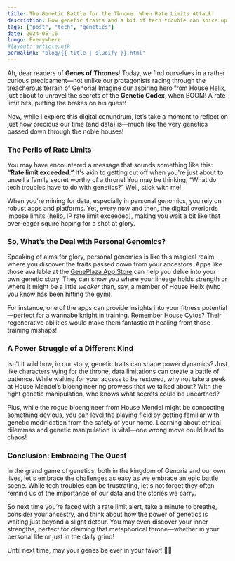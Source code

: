 ```yaml
---
title: The Genetic Battle for the Throne: When Rate Limits Attack!
description: How genetic traits and a bit of tech trouble can spice up our story.
tags: ["post", "tech", "genetics"]
date: 2024-05-16
luogo: Everywhere
#layout: article.njk
permalink: "blog/{{ title | slugify }}.html"
---
```


Ah, dear readers of **Genes of Thrones**! Today, we find ourselves in a rather curious predicament—not unlike our protagonists racing through the treacherous terrain of Genoria! Imagine our aspiring hero from House Helix, just about to unravel the secrets of the **Genetic Codex**, when BOOM! A rate limit hits, putting the brakes on his quest! 

Now, while I explore this digital conundrum, let’s take a moment to reflect on just how precious our time (and data) is—much like the very genetics passed down through the noble houses!

### The Perils of Rate Limits

You may have encountered a message that sounds something like this: **“Rate limit exceeded.”** It's akin to getting cut off when you're just about to unveil a family secret worthy of a throne! You may be thinking, “What do tech troubles have to do with genetics?” Well, stick with me!

When you're mining for data, especially in personal genomics, you rely on robust apps and platforms. Yet, every now and then, the digital overlords impose limits (hello, IP rate limit exceeded), making you wait a bit like that over-eager squire hoping for a shot at glory. 

### So, What’s the Deal with Personal Genomics?

Speaking of aims for glory, personal genomics is like this magical realm where you discover the traits passed down from your ancestors. Apps like those available at the [GenePlaza App Store](https://www.GenePlaza.com/app-store) can help you delve into your own genetic story. They can show you where your lineage holds strength or where it might be a little *weaker* than, say, a member of House Helix (who you know has been hitting the gym). 

For instance, one of the apps can provide insights into your fitness potential—perfect for a wannabe knight in training. Remember House Cytos? Their regenerative abilities would make them fantastic at healing from those training mishaps!

### A Power Struggle of a Different Kind

Isn’t it wild how, in our story, genetic traits can shape power dynamics? Just like characters vying for the throne, data limitations can create a battle of patience. While waiting for your access to be restored, why not take a peek at House Mendel’s bioengineering prowess that we talked about? With the right genetic manipulation, who knows what secrets could be unearthed? 

Plus, while the rogue bioengineer from House Mendel might be concocting something devious, you can level the playing field by getting familiar with genetic modification from the safety of your home. Learning about ethical dilemmas and genetic manipulation is vital—one wrong move could lead to chaos!

### Conclusion: Embracing The Quest

In the grand game of genetics, both in the kingdom of Genoria and our own lives, let's embrace the challenges as easy as we embrace an epic battle scene. While tech troubles can be frustrating, let's not forget they often remind us of the importance of our data and the stories we carry.

So next time you’re faced with a rate limit alert, take a minute to breathe, consider your ancestry, and think about how the power of genetics is waiting just beyond a slight detour. You may even discover your inner strengths, perfect for claiming that metaphorical throne—whether in your personal life or just in the daily grind!

Until next time, may your genes be ever in your favor! 🙌🧬